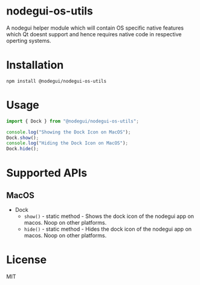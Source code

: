 # nodegui-os-utils

A nodegui helper module which will contain OS specific native features which Qt doesnt support and hence requires native code in respective operting systems.

# Installation

```
npm install @nodegui/nodegui-os-utils
```

# Usage

```js
import { Dock } from "@nodegui/nodegui-os-utils";

console.log("Showing the Dock Icon on MacOS");
Dock.show();
console.log("Hiding the Dock Icon on MacOS");
Dock.hide();
```

# Supported APIs

## MacOS

- Dock
  - `show()` - static method - Shows the dock icon of the nodegui app on macos. Noop on other platforms.
  - `hide()` - static method - Hides the dock icon of the nodegui app on macos. Noop on other platforms.

# License

MIT
